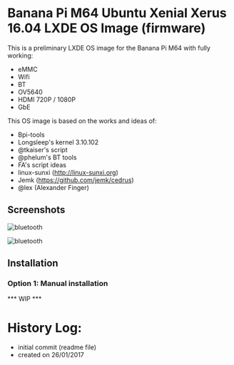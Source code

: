 Banana Pi M64 Ubuntu Xenial Xerus 16.04 LXDE OS Image (firmware)
================================================================

This is a preliminary LXDE OS image for the Banana Pi M64 with fully working:

- eMMC
- Wifi
- BT
- OV5640
- HDMI 720P / 1080P
- GbE

This OS image is based on the works and ideas of:

- Bpi-tools
- Longsleep's kernel 3.10.102
- @tkaiser's script
- @phelum's BT tools
- FA's script ideas
- linux-sunxi (http://linux-sunxi.org)
- Jemk (https://github.com/jemk/cedrus)
- @lex (Alexander Finger)

Screenshots
-----------

![bluetooth](https://github.com/avafinger/bpi-m64-firmware/raw/master/img/bluetooth.png)


![bluetooth](https://github.com/avafinger/bpi-m64-firmware/raw/master/img/wifi.png)

Installation
------------

### Option 1: Manual installation



*** WIP ***

History Log:
===========
* initial commit (readme file)
* created on 26/01/2017
